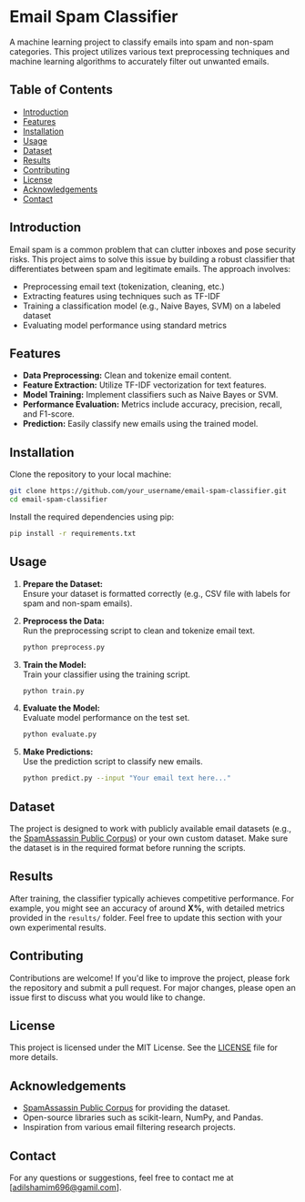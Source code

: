 # Email Spam Classifier

A machine learning project to classify emails into spam and non-spam categories. This project utilizes various text preprocessing techniques and machine learning algorithms to accurately filter out unwanted emails.

## Table of Contents
- [Introduction](#introduction)
- [Features](#features)
- [Installation](#installation)
- [Usage](#usage)
- [Dataset](#dataset)
- [Results](#results)
- [Contributing](#contributing)
- [License](#license)
- [Acknowledgements](#acknowledgements)
- [Contact](#contact)

## Introduction
Email spam is a common problem that can clutter inboxes and pose security risks. This project aims to solve this issue by building a robust classifier that differentiates between spam and legitimate emails. The approach involves:
- Preprocessing email text (tokenization, cleaning, etc.)
- Extracting features using techniques such as TF-IDF
- Training a classification model (e.g., Naive Bayes, SVM) on a labeled dataset
- Evaluating model performance using standard metrics

## Features
- **Data Preprocessing:** Clean and tokenize email content.
- **Feature Extraction:** Utilize TF-IDF vectorization for text features.
- **Model Training:** Implement classifiers such as Naive Bayes or SVM.
- **Performance Evaluation:** Metrics include accuracy, precision, recall, and F1-score.
- **Prediction:** Easily classify new emails using the trained model.

## Installation
Clone the repository to your local machine:
```bash
git clone https://github.com/your_username/email-spam-classifier.git
cd email-spam-classifier
```

Install the required dependencies using pip:
```bash
pip install -r requirements.txt
```

## Usage
1. **Prepare the Dataset:**  
   Ensure your dataset is formatted correctly (e.g., CSV file with labels for spam and non-spam emails).

2. **Preprocess the Data:**  
   Run the preprocessing script to clean and tokenize email text.
   ```bash
   python preprocess.py
   ```

3. **Train the Model:**  
   Train your classifier using the training script.
   ```bash
   python train.py
   ```

4. **Evaluate the Model:**  
   Evaluate model performance on the test set.
   ```bash
   python evaluate.py
   ```

5. **Make Predictions:**  
   Use the prediction script to classify new emails.
   ```bash
   python predict.py --input "Your email text here..."
   ```

## Dataset
The project is designed to work with publicly available email datasets (e.g., the [SpamAssassin Public Corpus](https://spamassassin.apache.org/old/publiccorpus/)) or your own custom dataset. Make sure the dataset is in the required format before running the scripts.

## Results
After training, the classifier typically achieves competitive performance. For example, you might see an accuracy of around **X%**, with detailed metrics provided in the `results/` folder. Feel free to update this section with your own experimental results.

## Contributing
Contributions are welcome! If you'd like to improve the project, please fork the repository and submit a pull request. For major changes, please open an issue first to discuss what you would like to change.

## License
This project is licensed under the MIT License. See the [LICENSE](LICENSE) file for more details.

## Acknowledgements
- [SpamAssassin Public Corpus](https://spamassassin.apache.org/old/publiccorpus/) for providing the dataset.
- Open-source libraries such as scikit-learn, NumPy, and Pandas.
- Inspiration from various email filtering research projects.

## Contact
For any questions or suggestions, feel free to contact me at [adilshamim696@gamil.com].

